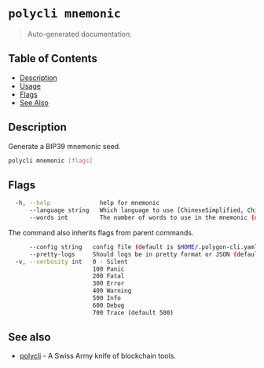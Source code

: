 # `polycli mnemonic`

> Auto-generated documentation.

## Table of Contents

- [Description](#description)
- [Usage](#usage)
- [Flags](#flags)
- [See Also](#see-also)

## Description

Generate a BIP39 mnemonic seed.

```bash
polycli mnemonic [flags]
```

## Flags

```bash
  -h, --help              help for mnemonic
      --language string   Which language to use [ChineseSimplified, ChineseTraditional, Czech, English, French, Italian, Japanese, Korean, Spanish] (default "english")
      --words int         The number of words to use in the mnemonic (default 24)
```

The command also inherits flags from parent commands.

```bash
      --config string   config file (default is $HOME/.polygon-cli.yaml)
      --pretty-logs     Should logs be in pretty format or JSON (default true)
  -v, --verbosity int   0 - Silent
                        100 Panic
                        200 Fatal
                        300 Error
                        400 Warning
                        500 Info
                        600 Debug
                        700 Trace (default 500)
```

## See also

- [polycli](polycli.md) - A Swiss Army knife of blockchain tools.
